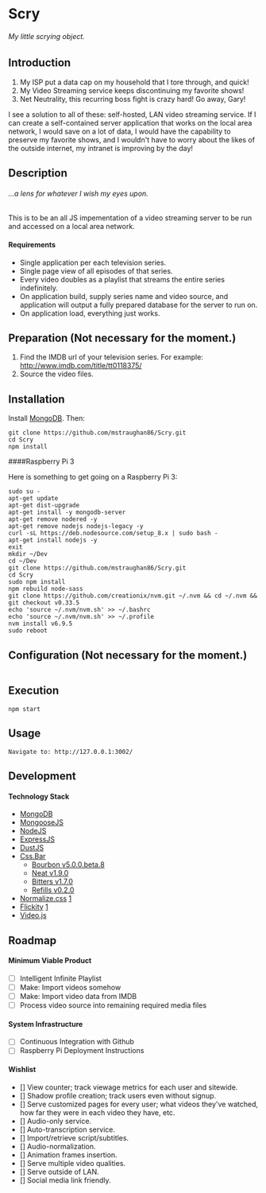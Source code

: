 # Scry
###### My little scrying object.
## Introduction
1. My ISP put a data cap on my household that I tore through, and quick!
2. My Video Streaming service keeps discontinuing my favorite shows!
3. Net Neutrality, this recurring boss fight is crazy hard! Go away, Gary!

I see a solution to all of these: self-hosted, LAN video streaming service. If I can create a self-contained server application that works on the local area network, I would save on a lot of data, I would have the capability to preserve my favorite shows, and I wouldn't have to worry about the likes of the outside internet, my intranet is improving by the day!

## Description
###### ...a lens for whatever I wish my eyes upon.
This is to be an all JS impementation of a video streaming server to be run and accessed on a local area network.

#### Requirements
- Single application per each television series.
- Single page view of all episodes of that series.
- Every video doubles as a playlist that streams the entire series indefinitely.
- On application build, supply series name and video source, and application will output a fully prepared database for the server to run on.
- On application load, everything just works.

## Preparation (Not necessary for the moment.)
1. Find the IMDB url of your television series. For example: http://www.imdb.com/title/tt0118375/
2. Source the video files.

## Installation
Install [MongoDB](https://www.mongodb.com/). Then:
```
git clone https://github.com/mstraughan86/Scry.git
cd Scry
npm install
```

####Raspberry Pi 3

Here is something to get going on a Raspberry Pi 3:
```
sudo su -
apt-get update
apt-get dist-upgrade
apt-get install -y mongodb-server
apt-get remove nodered -y
apt-get remove nodejs nodejs-legacy -y
curl -sL https://deb.nodesource.com/setup_8.x | sudo bash -
apt-get install nodejs -y
exit
mkdir ~/Dev
cd ~/Dev
git clone https://github.com/mstraughan86/Scry.git
cd Scry
sudo npm install
npm rebuild node-sass
git clone https://github.com/creationix/nvm.git ~/.nvm && cd ~/.nvm && git checkout v0.33.5
echo 'source ~/.nvm/nvm.sh' >> ~/.bashrc
echo 'source ~/.nvm/nvm.sh' >> ~/.profile
nvm install v6.9.5
sudo reboot
```

## Configuration (Not necessary for the moment.)
```
```

## Execution
```
npm start
```

## Usage
```
Navigate to: http://127.0.0.1:3002/
```

## Development

#### Technology Stack
- [MongoDB](https://www.mongodb.com/)
- [MongooseJS](http://mongoosejs.com/)
- [NodeJS](https://nodejs.org/)
- [ExpressJS](https://expressjs.com/)
- [DustJS](http://www.dustjs.com/)
- [Css.Bar](http://bourbon.io/)
	- [Bourbon v5.0.0.beta.8](https://github.com/thoughtbot/bourbon/releases/tag/v5.0.0.beta.8)
	- [Neat v1.9.0](https://github.com/thoughtbot/neat/releases/tag/v1.9.0)
	- [Bitters v1.7.0](https://github.com/thoughtbot/bitters/releases/tag/v1.7.0)
	- [Refills v0.2.0](https://github.com/thoughtbot/refills/releases/tag/v0.2.0)
- [Normalize.css](http://necolas.github.io/normalize.css/) [1](https://stackoverflow.com/questions/6887336/what-is-the-difference-between-normalize-css-and-reset-css)
- [Flickity](https://flickity.metafizzy.co/) [1](https://flickity.metafizzy.co/#initialize-with-vanilla-javascript)
- [Video.js](http://videojs.com/)

## Roadmap
#### Minimum Viable Product
- [ ] Intelligent Infinite Playlist
- [ ] Make: Import videos somehow
- [ ] Make: Import video data from IMDB
- [ ] Process video source into remaining required media files

#### System Infrastructure
- [ ] Continuous Integration with Github
- [ ] Raspberry Pi Deployment Instructions

#### Wishlist
- [] View counter; track viewage metrics for each user and sitewide.
- [] Shadow profile creation; track users even without signup.
- [] Serve customized pages for every user; what videos they've watched, how far they were in each video they have, etc.
- [] Audio-only service.
- [] Auto-transcription service.
- [] Import/retrieve script/subtitles.
- [] Audio-normalization.
- [] Animation frames insertion.
- [] Serve multiple video qualities.
- [] Serve outside of LAN.
- [] Social media link friendly.